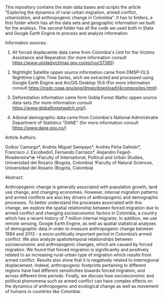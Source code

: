 This repository contains the main data bases and scripts the article "Exploring the dynamics of rural-urban migration, armed conflict, 
urbanization, and anthropogenic change in Colombia". It has to folders, a first folder which has all the data sets and geographic information we built for the analisys. The second folder has all the code we used both in Stata and Google Earth Engine to process and analyze information.


Information sources:

1) All forced displacemte data came from Colombia's Unit for the Victims Assistance and Reparation (for more information consult https://www.unidadvictimas.gov.co/es/ruv/37385).

2) Nightlight Satellite oppen source information came from DMSP-OLS Nighttime Lights Time Series, wich we extracted and processed using Google Earth Engine and ArcGIS Desktop 10.6 (For more information consult https://ngdc.noaa.gov/eog/dmsp/downloadV4composites.html).

3) Deforestation information came form Gobla Forest Wathc oppen source data-sets (for more information consult https://www.globalforestwatch.org/).

4) Adional demographic data came from Colombia's National Administratie Department of Statistics "DANE" (for more information consult https://www.dane.gov.co/)



Article Authors: 

Guibor Camargo*, Andrés Miguel Sampayo*, Andrés Peña Galindo*, Francisco J. Escobedo1, Fernando Carriazo*, Alejandro Feged-Rivadeneira*æ
*Faculty of International, Political and Urban Studies, Universidad del Rosario (Bogota, Colombia)
1Faculty of Natural Sciences, Universidad del Rosario (Bogotá, Colombia)


Abstract:

Anthropogenic change is generally associated with population growth, land use change, and changing economies. However, internal migration patterns and armed conflicts are also key drivers of anthropogenic and demographic processes. To better understand the processes associated with this change, we explore the spatial relationship between forced migration due to armed conflict and changing socioeconomic factors in Colombia, a country which has a recent history of  7 million internal migrants. In addition, we use remote sensing, Google Earth Engine, as well as spatial statistical analyses of demographic data in order to measure anthropogenic change between 1984 and 2013 - a socio-politically important period in Colombia’s armed conflict. We also analyze spatiotemporal relationships between socioeconomic and anthropogenic changes, which are caused by forced migration. We found that forced migration is significantly and positively related to an increasing rural-urban type of migration which results from armed conflict. Results also show that it is negatively related to interregional displacement. Indeed, anthropogenic footprints pertaining to different regions have had different sensitivities towards forced migration, and across different time periods. Finally, we discuss how socioeconomic and political phenomena such as armed conflict can have complex effects on the dynamics of anthropogenic and ecological change as well as movement of humans in countries like Colombia.
